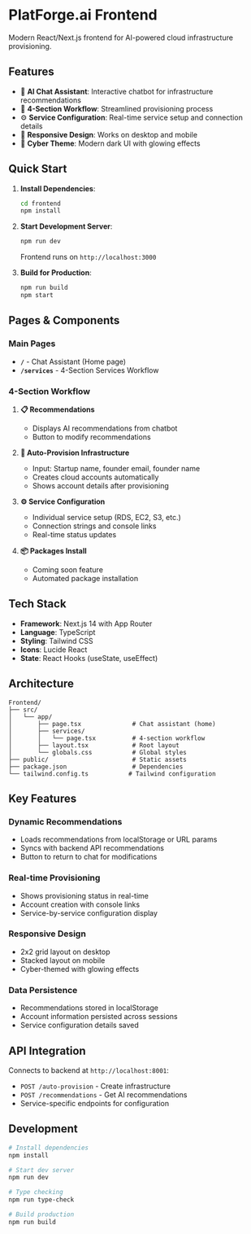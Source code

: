 # PlatForge.ai Frontend

Modern React/Next.js frontend for AI-powered cloud infrastructure provisioning.

## Features

- 🤖 **AI Chat Assistant**: Interactive chatbot for infrastructure recommendations
- 🚀 **4-Section Workflow**: Streamlined provisioning process
- ⚙️ **Service Configuration**: Real-time service setup and connection details
- 📱 **Responsive Design**: Works on desktop and mobile
- 🎨 **Cyber Theme**: Modern dark UI with glowing effects

## Quick Start

1. **Install Dependencies**:
   ```bash
   cd frontend
   npm install
   ```

2. **Start Development Server**:
   ```bash
   npm run dev
   ```

   Frontend runs on `http://localhost:3000`

3. **Build for Production**:
   ```bash
   npm run build
   npm start
   ```

## Pages & Components

### **Main Pages**
- **`/`** - Chat Assistant (Home page)
- **`/services`** - 4-Section Services Workflow

### **4-Section Workflow**

1. **📋 Recommendations** 
   - Displays AI recommendations from chatbot
   - Button to modify recommendations

2. **🚀 Auto-Provision Infrastructure**
   - Input: Startup name, founder email, founder name  
   - Creates cloud accounts automatically
   - Shows account details after provisioning

3. **⚙️ Service Configuration**
   - Individual service setup (RDS, EC2, S3, etc.)
   - Connection strings and console links
   - Real-time status updates

4. **📦 Packages Install** 
   - Coming soon feature
   - Automated package installation

## Tech Stack

- **Framework**: Next.js 14 with App Router
- **Language**: TypeScript
- **Styling**: Tailwind CSS
- **Icons**: Lucide React
- **State**: React Hooks (useState, useEffect)

## Architecture

```
Frontend/
├── src/
│   └── app/
│       ├── page.tsx              # Chat assistant (home)
│       ├── services/
│       │   └── page.tsx          # 4-section workflow
│       ├── layout.tsx            # Root layout
│       └── globals.css           # Global styles
├── public/                       # Static assets
├── package.json                  # Dependencies
└── tailwind.config.ts           # Tailwind configuration
```

## Key Features

### **Dynamic Recommendations**
- Loads recommendations from localStorage or URL params
- Syncs with backend API recommendations
- Button to return to chat for modifications

### **Real-time Provisioning**
- Shows provisioning status in real-time
- Account creation with console links
- Service-by-service configuration display

### **Responsive Design**
- 2x2 grid layout on desktop
- Stacked layout on mobile
- Cyber-themed with glowing effects

### **Data Persistence**
- Recommendations stored in localStorage
- Account information persisted across sessions
- Service configuration details saved

## API Integration

Connects to backend at `http://localhost:8001`:
- `POST /auto-provision` - Create infrastructure
- `POST /recommendations` - Get AI recommendations
- Service-specific endpoints for configuration

## Development

```bash
# Install dependencies
npm install

# Start dev server
npm run dev

# Type checking
npm run type-check

# Build production
npm run build
```
